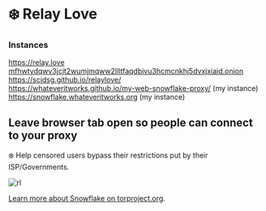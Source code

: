 # ❄️ Relay Love

### Instances
https://relay.love<br>
[mfhwtydqwv3jcjt2wumjmqww2llltfaqdbivu3hcmcnkhj5dvxjxiaid.onion](http://mfhwtydqwv3jcjt2wumjmqww2llltfaqdbivu3hcmcnkhj5dvxjxiaid.onion)<br>
https://scidsg.github.io/relaylove/<br>
https://whateveritworks.github.io/my-web-snowflake-proxy/ (my instance)<br>
https://snowflake.whateveritworks.org (my instance) 

## Leave browser tab open so people can connect to your proxy
❄️ Help censored users bypass their restrictions put by their ISP/Governments.

![rl](https://user-images.githubusercontent.com/28545431/216750638-406fb29b-0474-4516-a82b-c06dd06c5e5a.png)

[Learn more about Snowflake on torproject.org](https://snowflake.torproject.org/).
